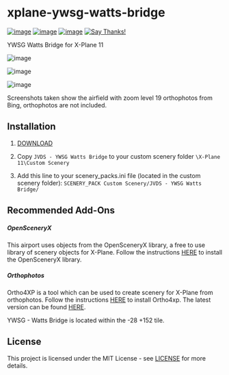 # xplane-ywsg-watts-bridge
[![image](https://img.shields.io/badge/License-MIT-lightgrey.svg)](https://github.com/jvdspeare/xplane-ywsg-watts-bridge/blob/master/LICENSE)
[![image](https://img.shields.io/badge/XPlane-11-blue.svg)](https://www.x-plane.com/)
[![image](https://img.shields.io/badge/Editor-WED-red.svg)](https://developer.x-plane.com/tools/worldeditor/)
[![Say Thanks!](https://img.shields.io/badge/Say%20Thanks-!-1EAEDB.svg)](https://saythanks.io/to/jvdspeare)

YWSG Watts Bridge for X-Plane 11

![image](https://i.imgur.com/9kOhrB7.png)

![image](https://i.imgur.com/2pA0HmD.png)

![image](https://imgur.com/GyFVYWV.png)

Screenshots taken show the airfield with zoom level 19 orthophotos from Bing, orthophotos are not included. 

## Installation
1. [DOWNLOAD](https://github.com/jvdspeare/xplane-ywsg-watts-bridge/archive/master.zip)

2. Copy `JVDS - YWSG Watts Bridge` to your custom scenery folder `\X-Plane 11\Custom Scenery`

3. Add this line to your scenery_packs.ini file (located in the custom scenery folder):
```SCENERY_PACK Custom Scenery/JVDS - YWSG Watts Bridge/```

## Recommended Add-Ons
##### OpenSceneryX
This airport uses objects from the OpenSceneryX library, a free to use library of scenery objects for X-Plane. 
Follow the instructions [HERE](https://www.opensceneryx.com/) to install the OpenSceneryX library.

##### Orthophotos
Ortho4XP is a tool which can be used to create scenery for X-Plane from orthophotos. Follow the instructions 
[HERE](https://forums.x-plane.org/index.php?/files/file/29120-ortho4xp/) to install Ortho4xp. The latest version can be found 
[HERE](https://github.com/oscarpilote/Ortho4XP).

YWSG - Watts Bridge is located within the -28 +152 tile.

## License
This project is licensed under the MIT License - see 
[LICENSE](https://github.com/jvdspeare/xplane-ywsg-watts-bridge/blob/master/LICENSE) for more details.
